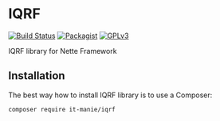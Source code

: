 # IQRF

[![Build Status](https://travis-ci.org/ITManie/IQRF.svg?branch=master)](https://travis-ci.org/ITManie/IQRF)
[![Packagist](https://img.shields.io/packagist/dm/it-manie/iqrf.svg)](https://packagist.org/packages/it-manie/iqrf)
[![GPLv3](http://img.shields.io/badge/license-GPLv3-blue.svg)](LICENSE)

IQRF library for Nette Framework

## Installation

The best way how to install IQRF library is to use a Composer:

```
composer require it-manie/iqrf
```
